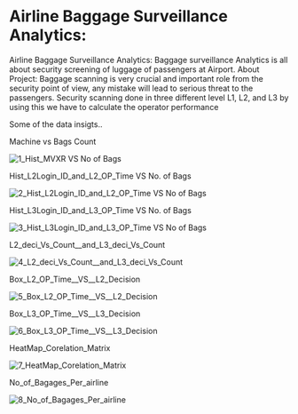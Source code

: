 # Airline Baggage Surveillance Analytics: 

Airline Baggage Surveillance Analytics: 
Baggage surveillance Analytics is all about security  screening  of luggage of passengers at Airport.
About Project: 
Baggage scanning is very crucial and important role from the security 	point of view, any mistake will lead to serious threat to the passengers. Security scanning done in three different level L1, L2, and L3 by using this we have to calculate the operator  performance


Some of the data insigts..

Machine vs Bags Count

![1_Hist_MVXR VS No  of Bags](https://user-images.githubusercontent.com/87111271/132252015-fed5bc2d-df27-4ce0-b2a6-d813c0c9ad77.jpg)



Hist_L2Login_ID_and_L2_OP_Time VS No. of Bags

![2_Hist_L2Login_ID_and_L2_OP_Time VS No  of Bags](https://user-images.githubusercontent.com/87111271/132252222-4ed0605a-ad21-4165-9716-2d5dd1f51168.jpg)


Hist_L3Login_ID_and_L3_OP_Time VS No. of Bags

![3_Hist_L3Login_ID_and_L3_OP_Time VS No  of Bags](https://user-images.githubusercontent.com/87111271/132252236-832d3297-ee95-4cfa-a1ff-9fadee7936f7.jpg)


L2_deci_Vs_Count__and_L3_deci_Vs_Count

![4_L2_deci_Vs_Count__and_L3_deci_Vs_Count](https://user-images.githubusercontent.com/87111271/132252261-eee17e36-f267-4f8f-8285-a9891a7f2263.jpg)

Box_L2_OP_Time__VS__L2_Decision

![5_Box_L2_OP_Time__VS__L2_Decision](https://user-images.githubusercontent.com/87111271/132252276-29574ce4-0c32-4fa5-a6d0-e05c726e39e1.jpg)

Box_L3_OP_Time__VS__L3_Decision

![6_Box_L3_OP_Time__VS__L3_Decision](https://user-images.githubusercontent.com/87111271/132252286-7ec35120-0571-4367-92e0-0e1a0c795328.jpg)

HeatMap_Corelation_Matrix

![7_HeatMap_Corelation_Matrix](https://user-images.githubusercontent.com/87111271/132252304-1d6ee179-4a1f-416b-8268-24d3284e4b5b.jpg)

No_of_Bagages_Per_airline

![8_No_of_Bagages_Per_airline](https://user-images.githubusercontent.com/87111271/132252316-7ad1510d-c4cd-43af-beaf-9568d89cbf18.jpg)

